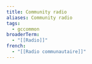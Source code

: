 ```yaml
---
title: Community radio
aliases: Community radio
tags:
  - gccommon
broaderTerm:
  - "[[Radio]]"
french:
  - "[[Radio communautaire]]"
---
```

